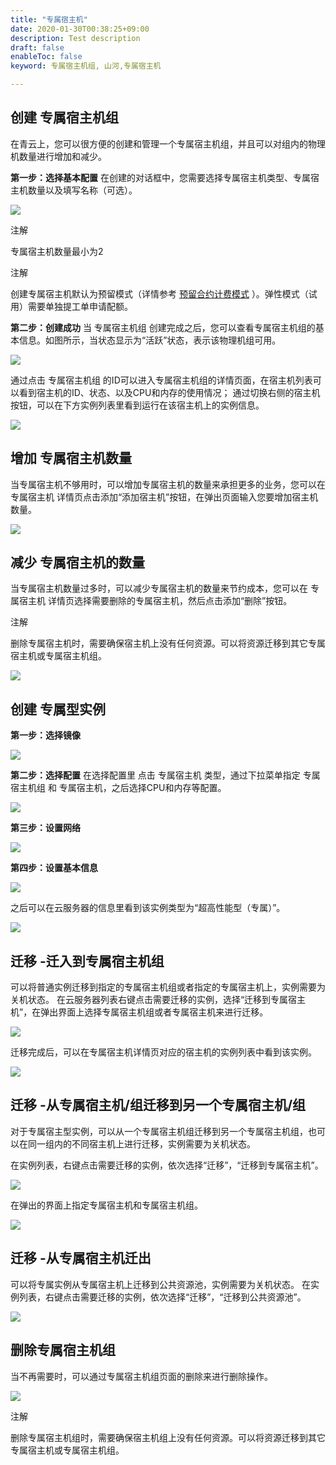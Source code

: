 ```yaml
---
title: "专属宿主机"
date: 2020-01-30T00:38:25+09:00
description: Test description
draft: false
enableToc: false
keyword: 专属宿主机组, 山河,专属宿主机

---
```


## 创建 专属宿主机组

在青云上，您可以很方便的创建和管理一个专属宿主机组，并且可以对组内的物理机数量进行增加和减少。

**第一步：选择基本配置** 在创建的对话框中，您需要选择专属宿主机类型、专属宿主机数量以及填写名称（可选）。

<img src="../_images/create_dhg_01.png" style="zoom:100%;" />

注解

专属宿主机数量最小为2

注解

创建专属宿主机默认为预留模式（详情参考 [预留合约计费模式](/compute/vm/billing/reserved_contract/) ）。弹性模式（试用）需要单独提工单申请配额。

**第二步：创建成功** 当 专属宿主机组 创建完成之后，您可以查看专属宿主机组的基本信息。如图所示，当状态显示为“活跃”状态，表示该物理机组可用。

<img src="../_images/create_dhg_02.png" style="zoom:100%;" />

通过点击 专属宿主机组 的ID可以进入专属宿主机组的详情页面，在宿主机列表可以看到宿主机的ID、状态、以及CPU和内存的使用情况； 通过切换右侧的宿主机按钮，可以在下方实例列表里看到运行在该宿主机上的实例信息。

<img src="../_images/create_dhg_03.png" style="zoom:100%;" />

## 增加 专属宿主机数量

当专属宿主机不够用时，可以增加专属宿主机的数量来承担更多的业务，您可以在 专属宿主机 详情页点击添加“添加宿主机”按钮，在弹出页面输入您要增加宿主机数量。

<img src="../_images/add_host_01.png" style="zoom:100%;" />

## 减少 专属宿主机的数量

当专属宿主机数量过多时，可以减少专属宿主机的数量来节约成本，您可以在 专属宿主机 详情页选择需要删除的专属宿主机，然后点击添加“删除”按钮。

注解

删除专属宿主机时，需要确保宿主机上没有任何资源。可以将资源迁移到其它专属宿主机或专属宿主机组。

<img src="../_images/delete_host_01.png" style="zoom:100%;" />

## 创建 专属型实例

**第一步：选择镜像**

<img src="../_images/create_instance_01.png" style="zoom:100%;" />

**第二步：选择配置** 在选择配置里 点击 专属宿主机 类型，通过下拉菜单指定 专属宿主机组 和 专属宿主机，之后选择CPU和内存等配置。

<img src="../_images/create_instance_02.png" style="zoom:100%;" />

**第三步：设置网络**

<img src="../_images/create_instance_03.png" style="zoom:100%;" />

**第四步：设置基本信息**

<img src="../_images/create_instance_04.png" style="zoom:100%;" />

之后可以在云服务器的信息里看到该实例类型为“超高性能型（专属）”。

<img src="../_images/create_instance_05.png" style="zoom:100%;" />

## 迁移 -迁入到专属宿主机组

可以将普通实例迁移到指定的专属宿主机组或者指定的专属宿主机上，实例需要为关机状态。 在云服务器列表右键点击需要迁移的实例，选择“迁移到专属宿主机”，在弹出界面上选择专属宿主机组或者专属宿主机来进行迁移。

<img src="../_images/migrate_in_01.png" style="zoom:100%;" />

迁移完成后，可以在专属宿主机详情页对应的宿主机的实例列表中看到该实例。

<img src="../_images/migrate_in_02.png" style="zoom:100%;" />

## 迁移 -从专属宿主机/组迁移到另一个专属宿主机/组

对于专属宿主型实例，可以从一个专属宿主机组迁移到另一个专属宿主机组，也可以在同一组内的不同宿主机上进行迁移，实例需要为关机状态。

在实例列表，右键点击需要迁移的实例，依次选择“迁移”，“迁移到专属宿主机”。

<img src="../_images/migrate_in_groups_01.png" style="zoom:100%;" />

在弹出的界面上指定专属宿主机和专属宿主机组。

<img src="../_images/migrate_in_groups_02.png" style="zoom:100%;" />

## 迁移 -从专属宿主机迁出

可以将专属实例从专属宿主机上迁移到公共资源池，实例需要为关机状态。 在实例列表，右键点击需要迁移的实例，依次选择“迁移”，“迁移到公共资源池”。

<img src="../_images/migrate_out_01.png" style="zoom:100%;" />

## 删除专属宿主机组

当不再需要时，可以通过专属宿主机组页面的删除来进行删除操作。

<img src="../_images/delete_dhg_01.png" style="zoom:100%;" />

注解

删除专属宿主机组时，需要确保宿主机组上没有任何资源。可以将资源迁移到其它专属宿主机或专属宿主机组。